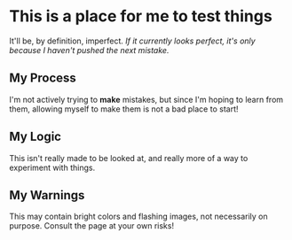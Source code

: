 # This is a place for me to test things
It'll be, by definition, imperfect.
_If it currently looks perfect, it's only because I haven't pushed the next mistake._

## My Process
I'm not actively trying to **make** mistakes, but since I'm hoping to learn from them, allowing myself to make them is not a bad place to start!

## My Logic
This isn't really made to be looked at, and really more of a way to experiment with things.

## My Warnings
This may contain bright colors and flashing images, not necessarily on purpose. Consult the page at your own risks!
